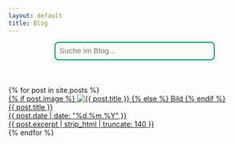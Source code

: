 ```yaml
---
layout: default
title: Blog
---
```


<div id="searchbox-container">
  <input id="searchbox" type="text" placeholder="Suche im Blog...">
</div>
<div id="searchinfo"></div>
<div id="searchresults"></div>

<div id="bloglist" class="blog-grid blog-grid-single">
  {% for post in site.posts %}
    <a class="blog-card" href="{{ post.url | relative_url }}">
      <div class="card-img">
        {% if post.image %}
          <img src="{{ post.image }}" alt="{{ post.title }}" loading="lazy">
        {% else %}
          Bild
        {% endif %}
      </div>
      <div class="card-content">
        <div class="card-title">{{ post.title }}</div>
        <time class="card-date" datetime="{{ post.date | date_to_xmlschema }}">
          {{ post.date | date: "%d.%m.%Y" }}
        </time>
        <div class="card-desc">{{ post.excerpt | strip_html | truncate: 140 }}</div>
      </div>
    </a>
  {% endfor %}
</div>

<script>
document.addEventListener('DOMContentLoaded', function() {
    let posts = [];
    fetch('{{ "/search.json" | relative_url }}')
      .then(response => response.json())
      .then(function(json){
        posts = json;
      });

    const searchbox = document.getElementById('searchbox');
    const searchinfo = document.getElementById('searchinfo');
    const searchresults = document.getElementById('searchresults');
    const bloglist = document.getElementById('bloglist');

    searchbox.addEventListener('input', function(e) {
      let query = e.target.value.trim().toLowerCase();

      // Zeige wieder alle Blogposts, wenn weniger als 3 Zeichen
      if (query.length < 3) {
        searchresults.innerHTML = '';
        searchinfo.innerHTML = '';
        bloglist.style.display = '';
        return;
      }

      bloglist.style.display = 'none'; // Blogposts verstecken, wenn Suche aktiv

      // Suche im Inhalt und Titel
      let results = posts.filter(post =>
        post.content.toLowerCase().includes(query) ||
        post.title.toLowerCase().includes(query)
      );

      // Info-Anzeige über den Ergebnissen
      if (results.length > 0) {
        searchinfo.innerHTML = `<div class="search-info">${results.length} Treffer gefunden</div>`;
      } else {
        searchinfo.innerHTML = `<div class="search-info notfound">Keine Treffer gefunden.</div>`;
      }

      // Ergebnisse bauen
      let out = '';
      results.forEach(post => {
        // Fundstellen hervorheben
        let snippet = post.content;
        let idx = snippet.toLowerCase().indexOf(query);
        if (idx > -1) {
          snippet = snippet.substring(Math.max(0, idx-60), idx+80);
        } else {
          snippet = snippet.substring(0, 140);
        }
        // Query fett markieren
        let re = new RegExp('('+query.replace(/[.*+?^${}()|[\]\\]/g, '\\$&')+')','gi');
        let excerpt = snippet.replace(re, '<b>$1</b>');

        out += `<div style="margin-bottom:1.5em">
          <a href="${post.url}"><strong>${post.title}</strong></a>
          <span style="color:#888;font-size:0.95em; margin-left:10px;">${(post.date ? post.date : '').replace(/(\d{4})-(\d{2})-(\d{2})/, '$3.$2.$1')}</span><br>
          <span>${excerpt}...</span>
        </div>`;
      });

      searchresults.innerHTML = out;
    });
});
</script>

<style>
#searchbox-container {
  display: flex;
  flex-direction: column;
  align-items: center;
  margin-bottom: 2em;
}
#searchbox {
  width: 320px;
  max-width: 90vw;
  padding: 0.5em;
  font-size: 1.1em;
  margin-bottom: 1.5em;
  border: 2px solid #009C6C;
  border-radius: 8px;
  outline: none;
  background: #FCFBF7;
  transition: border-color 0.2s;
}
#searchbox:focus {
  border-color: #AA0600;
}
#searchinfo .search-info {
  text-align: center;
  font-size: 1em;
  color: #009C6C;
  margin-bottom: 1em;
}
#searchinfo .notfound {
  color: #AA0600;
}
#searchresults {
  max-width: 600px;
  margin-left: auto;
  margin-right: auto;
}
</style>
